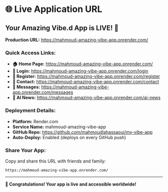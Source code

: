 # 🌐 Live Application URL

## Your Amazing Vibe.d App is LIVE! 🚀

**Production URL:** https://mahmoud-amazing-vibe-app.onrender.com/

### Quick Access Links:
- **🏠 Home Page:** https://mahmoud-amazing-vibe-app.onrender.com/
- **🔐 Login:** https://mahmoud-amazing-vibe-app.onrender.com/login
- **📝 Register:** https://mahmoud-amazing-vibe-app.onrender.com/register
- **📧 Contact:** https://mahmoud-amazing-vibe-app.onrender.com/contact
- **💬 Messages:** https://mahmoud-amazing-vibe-app.onrender.com/messages
- **🤖 AI News:** https://mahmoud-amazing-vibe-app.onrender.com/ai-news

### Deployment Details:
- **Platform:** Render.com
- **Service Name:** mahmoud-amazing-vibe-app
- **GitHub Repo:** https://github.com/mahmoudlahassaoui/my-vibe-app
- **Auto-Deploy:** Enabled (deploys on every GitHub push)

### Share Your App:
Copy and share this URL with friends and family:
```
https://mahmoud-amazing-vibe-app.onrender.com/
```

---
**🎉 Congratulations! Your app is live and accessible worldwide!**